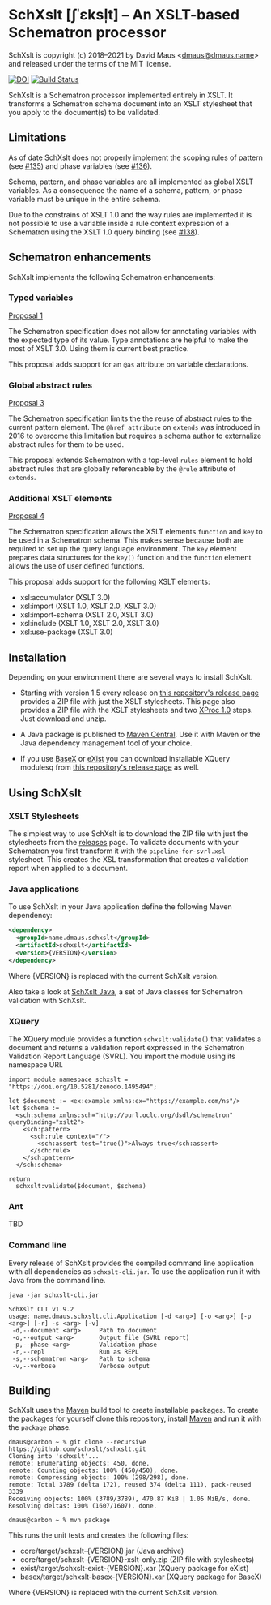 SchXslt \[ʃˈɛksl̩t\] – An XSLT-based Schematron processor
==

SchXslt is copyright (c) 2018–2021 by David Maus &lt;dmaus@dmaus.name&gt; and released under the terms of the MIT
license.

[![DOI](https://zenodo.org/badge/DOI/10.5281/zenodo.1495494.svg)](https://doi.org/10.5281/zenodo.1495494)
[![Build Status](https://travis-ci.org/schxslt/schxslt.svg?branch=master)](https://travis-ci.org/schxslt/schxslt)

SchXslt is a Schematron processor implemented entirely in XSLT. It transforms a Schematron schema document into an XSLT
stylesheet that you apply to the document(s) to be validated.

Limitations
--

As of date SchXslt does not properly implement the scoping rules of pattern (see
[#135](https://github.com/schxslt/schxslt/issues/135)) and phase variables (see
[#136](https://github.com/schxslt/schxslt/issues/136)).

Schema, pattern, and phase variables are all implemented as global XSLT variables. As a consequence the name of a
schema, pattern, or phase variable must be unique in the entire schema.

Due to the constrains of XSLT 1.0 and the way rules are implemented it is not possible to use a variable inside a rule
context expression of a Schematron using the XSLT 1.0 query binding (see
[#138](https://github.com/schxslt/schxslt/issues/138)).

Schematron enhancements
--

SchXslt implements the following Schematron enhancements:

### Typed variables

[Proposal 1](https://github.com/Schematron/schematron-enhancement-proposals/issues/1)

The Schematron specification does not allow for annotating variables with the expected type of its value. Type
annotations are helpful to make the most of XSLT 3.0. Using them is current best practice.

This proposal adds support for an ```@as``` attribute on variable declarations.

### Global abstract rules

[Proposal 3](https://github.com/Schematron/schematron-enhancement-proposals/issues/3)

The Schematron specification limits the the reuse of abstract rules to the current pattern element. The ```@href
attribute``` on ```extends``` was introduced in 2016 to overcome this limitation but requires a schema author to
externalize abstract rules for them to be used.

This proposal extends Schematron with a top-level ```rules``` element to hold abstract rules that are globally
referencable by the ```@rule``` attribute of ```extends```.

### Additional XSLT elements

[Proposal 4](https://github.com/Schematron/schematron-enhancement-proposals/issues/4)

The Schematron specification allows the XSLT elements ```function``` and ```key``` to be used in a Schematron
schema. This makes sense because both are required to set up the query language environment. The ```key``` element
prepares data structures for the ```key()``` function and the ```function``` element allows the use of user defined
functions.

This proposal adds support for the following XSLT elements:

* xsl:accumulator (XSLT 3.0)
* xsl:import (XSLT 1.0, XSLT 2.0, XSLT 3.0)
* xsl:import-schema (XSLT 2.0, XSLT 3.0)
* xsl:include (XSLT 1.0, XSLT 2.0, XSLT 3.0)
* xsl:use-package (XSLT 3.0)

Installation
--

Depending on your environment there are several ways to install SchXslt.

* Starting with version 1.5 every release on [this repository's release
  page](https://github.com/schxslt/schxslt/releases) provides a ZIP file with just the XSLT stylesheets. This page also
  provides a ZIP file with the XSLT stylesheets and two [XProc 1.0](https://w3.org/tr/xproc) steps. Just download and
  unzip.

* A Java package is published to [Maven Central](https://mvnrepository.com/artifact/name.dmaus.schxslt/schxslt). Use it
  with Maven or the Java dependency management tool of your choice.

* If you use [BaseX](https://basex.org) or [eXist](https://exist-db.org) you can download installable XQuery modulesq
  from [this repository's release page](https://github.com/schxslt/schxslt/releases) as well.

Using SchXslt
--

### XSLT Stylesheets

The simplest way to use SchXslt is to download the ZIP file with just the stylesheets from the
[releases](https://github.com/schxslt/schxslt/releases) page. To validate documents with your Schematron you first
transform it with the ```pipeline-for-svrl.xsl``` stylesheet. This creates the XSL transformation that creates a
validation report when applied to a document.

### Java applications

To use SchXslt in your Java application define the following Maven dependency:

```xml
<dependency>
  <groupId>name.dmaus.schxslt</groupId>
  <artifactId>schxslt</artifactId>
  <version>{VERSION}</version>
</dependency>
```

Where {VERSION} is replaced with the current SchXslt version.

Also take a look at [SchXslt Java](https://github.com/schxslt/schxslt-java), a set of Java classes for Schematron
validation with SchXslt.

### XQuery

The XQuery module provides a function ```schxslt:validate()``` that validates a document and returns a validation report
expressed in the Schematron Validation Report Language (SVRL). You import the module using its namespace URI.

```
import module namespace schxslt = "https://doi.org/10.5281/zenodo.1495494";

let $document := <ex:example xmlns:ex="https://example.com/ns"/>
let $schema :=
  <sch:schema xmlns:sch="http://purl.oclc.org/dsdl/schematron" queryBinding="xslt2">
    <sch:pattern>
      <sch:rule context="/">
        <sch:assert test="true()">Always true</sch:assert>
      </sch:rule>
    </sch:pattern>
  </sch:schema>

return
  schxslt:validate($document, $schema)

```

### Ant

TBD

### Command line

Every release of SchXslt provides the compiled command line application with all dependencies as
```schxslt-cli.jar```. To use the application run it with Java from the command line.

```
java -jar schxslt-cli.jar

SchXslt CLI v1.9.2
usage: name.dmaus.schxslt.cli.Application [-d <arg>] [-o <arg>] [-p <arg>] [-r] -s <arg> [-v]
 -d,--document <arg>     Path to document
 -o,--output <arg>       Output file (SVRL report)
 -p,--phase <arg>        Validation phase
 -r,--repl               Run as REPL
 -s,--schematron <arg>   Path to schema
 -v,--verbose            Verbose output
```

Building
--

SchXslt uses the [Maven](https://maven.apache.org) build tool to create installable packages. To create the packages for
yourself clone this repository, install [Maven](https://maven.apache.org) and run it with the ```package``` phase.

```
dmaus@carbon ~ % git clone --recursive https://github.com/schxslt/schxslt.git
Cloning into 'schxslt'...
remote: Enumerating objects: 450, done.
remote: Counting objects: 100% (450/450), done.
remote: Compressing objects: 100% (298/298), done.
remote: Total 3789 (delta 172), reused 374 (delta 111), pack-reused 3339
Receiving objects: 100% (3789/3789), 470.87 KiB | 1.05 MiB/s, done.
Resolving deltas: 100% (1607/1607), done.

dmaus@carbon ~ % mvn package
```

This runs the unit tests and creates the following files:

* core/target/schxslt-{VERSION}.jar (Java archive)
* core/target/schxslt-{VERSION}-xslt-only.zip (ZIP file with stylesheets)
* exist/target/schxslt-exist-{VERSION}.xar (XQuery package for eXist)
* basex/target/schxslt-basex-{VERSION}.xar (XQuery package for BaseX)

Where {VERSION} is replaced with the current SchXslt version.
